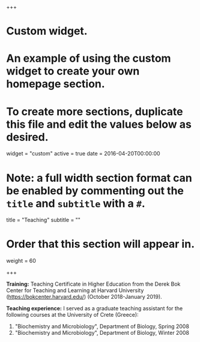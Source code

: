 +++
# Custom widget.
# An example of using the custom widget to create your own homepage section.
# To create more sections, duplicate this file and edit the values below as desired.
widget = "custom"
active = true
date = 2016-04-20T00:00:00

# Note: a full width section format can be enabled by commenting out the `title` and `subtitle` with a `#`.
title = "Teaching"
subtitle = ""

# Order that this section will appear in.
weight = 60

+++

**Training:** Teaching Certificate in Higher Education from the Derek Bok Center for Teaching and Learning at Harvard University (https://bokcenter.harvard.edu/) (October 2018-January 2019).

**Teaching experience:** I served as a graduate teaching assistant for the following courses at the University of Crete (Greece):

1. "Biochemistry and Microbiology", Department of Biology, Spring 2008
2. "Biochemistry and Microbiology", Department of Biology, Winter 2008

